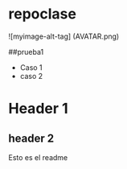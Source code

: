 # repoclase

![myimage-alt-tag] (AVATAR.png)

##prueba1

* Caso 1
* caso 2


# Header 1
## header 2
Esto es el readme
